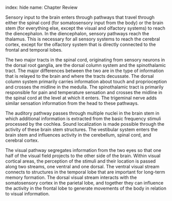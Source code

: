 index: hide
name: Chapter Review

Sensory input to the brain enters through pathways that travel through either the spinal cord (for somatosensory input from the body) or the brain stem (for everything else, except the visual and olfactory systems) to reach the diencephalon. In the diencephalon, sensory pathways reach the thalamus. This is necessary for all sensory systems to reach the cerebral cortex, except for the olfactory system that is directly connected to the frontal and temporal lobes.

The two major tracts in the spinal cord, originating from sensory neurons in the dorsal root ganglia, are the dorsal column system and the spinothalamic tract. The major differences between the two are in the type of information that is relayed to the brain and where the tracts decussate. The dorsal column system primarily carries information about touch and proprioception and crosses the midline in the medulla. The spinothalamic tract is primarily responsible for pain and temperature sensation and crosses the midline in the spinal cord at the level at which it enters. The trigeminal nerve adds similar sensation information from the head to these pathways.

The auditory pathway passes through multiple nuclei in the brain stem in which additional information is extracted from the basic frequency stimuli processed by the cochlea. Sound localization is made possible through the activity of these brain stem structures. The vestibular system enters the brain stem and influences activity in the cerebellum, spinal cord, and cerebral cortex.

The visual pathway segregates information from the two eyes so that one half of the visual field projects to the other side of the brain. Within visual cortical areas, the perception of the stimuli and their location is passed along two streams, one ventral and one dorsal. The ventral visual stream connects to structures in the temporal lobe that are important for long-term memory formation. The dorsal visual stream interacts with the somatosensory cortex in the parietal lobe, and together they can influence the activity in the frontal lobe to generate movements of the body in relation to visual information.
